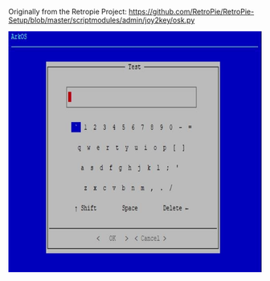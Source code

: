 Originally from the Retropie Project: https://github.com/RetroPie/RetroPie-Setup/blob/master/scriptmodules/admin/joy2key/osk.py
<p align="left"><img width="640" height="480" src="https://github.com/christianhaitian/osk/raw/main/osk_screenshot.JPG"></p>
